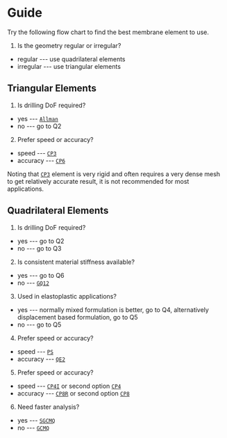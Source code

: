 # Guide

Try the following flow chart to find the best membrane element to use.

1. Is the geometry regular or irregular?
  * regular --- use quadrilateral elements
  * irregular --- use triangular elements

## Triangular Elements

1. Is drilling DoF required?
  * yes --- [`Allman`](Drilling/Allman.md)
  * no --- go to Q2
2. Prefer speed or accuracy?
  * speed --- [`CP3`](Plane/CP3.md)
  * accuracy --- [`CP6`](Plane/CP6.md)

Noting that [`CP3`](Plane/CP3.md) element is very rigid and often requires a very dense mesh to get relatively accurate
result, it is not recommended for most applications.

## Quadrilateral Elements

1. Is drilling DoF required?
  * yes --- go to Q2
  * no --- go to Q3
2. Is consistent material stiffness available?
  * yes --- go to Q6
  * no --- [`GQ12`](Drilling/GQ12.md)
3. Used in elastoplastic applications?
  * yes --- normally mixed formulation is better, go to Q4, alternatively displacement based formulation, go to Q5
  * no --- go to Q5
4. Prefer speed or accuracy?
  * speed --- [`PS`](Mixed/PS.md)
  * accuracy --- [`QE2`](Mixed/QE2.md)
5. Prefer speed or accuracy?
  * speed --- [`CP4I`](Plane/CP4I.md) or second option [`CP4`](Plane/CP4.md)
  * accuracy --- [`CP8R`](Plane/CP8.md) or second option [`CP8`](Plane/CP8.md)
6. Need faster analysis?
  * yes --- [`SGCMQ`](Drilling/GCMQ.md)
  * no --- [`GCMQ`](Drilling/GCMQ.md)
